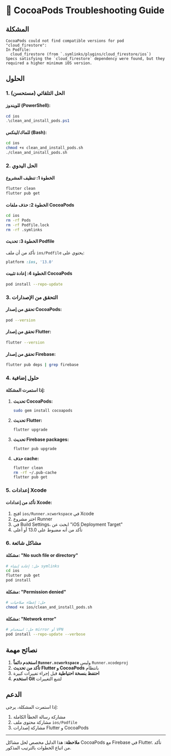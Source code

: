 # 🔧 CocoaPods Troubleshooting Guide

## المشكلة
```
CocoaPods could not find compatible versions for pod "cloud_firestore":
In Podfile:
  cloud_firestore (from `.symlinks/plugins/cloud_firestore/ios`)
Specs satisfying the `cloud_firestore` dependency were found, but they required a higher minimum iOS version.
```

## الحلول

### 1. الحل التلقائي (مستحسن)

#### للويندوز (PowerShell):
```powershell
cd ios
.\clean_and_install_pods.ps1
```

#### للماك/لينكس (Bash):
```bash
cd ios
chmod +x clean_and_install_pods.sh
./clean_and_install_pods.sh
```

### 2. الحل اليدوي

#### الخطوة 1: تنظيف المشروع
```bash
flutter clean
flutter pub get
```

#### الخطوة 2: حذف ملفات CocoaPods
```bash
cd ios
rm -rf Pods
rm -rf Podfile.lock
rm -rf .symlinks
```

#### الخطوة 3: تحديث Podfile
تأكد من أن ملف `ios/Podfile` يحتوي على:
```ruby
platform :ios, '13.0'
```

#### الخطوة 4: إعادة تثبيت CocoaPods
```bash
pod install --repo-update
```

### 3. التحقق من الإصدارات

#### تحقق من إصدار CocoaPods:
```bash
pod --version
```

#### تحقق من إصدار Flutter:
```bash
flutter --version
```

#### تحقق من إصدار Firebase:
```bash
flutter pub deps | grep firebase
```

### 4. حلول إضافية

#### إذا استمرت المشكلة:

1. **تحديث CocoaPods:**
   ```bash
   sudo gem install cocoapods
   ```

2. **تحديث Flutter:**
   ```bash
   flutter upgrade
   ```

3. **تحديث Firebase packages:**
   ```bash
   flutter pub upgrade
   ```

4. **حذف cache:**
   ```bash
   flutter clean
   rm -rf ~/.pub-cache
   flutter pub get
   ```

### 5. إعدادات Xcode

#### تأكد من إعدادات Xcode:
1. افتح `ios/Runner.xcworkspace` في Xcode
2. اختر مشروع Runner
3. في Build Settings، ابحث عن "iOS Deployment Target"
4. تأكد من أنه مضبوط على 13.0 أو أعلى

### 6. مشاكل شائعة

#### مشكلة: "No such file or directory"
```bash
# حل: إعادة إنشاء symlinks
cd ios
flutter pub get
pod install
```

#### مشكلة: "Permission denied"
```bash
# حل: إعطاء صلاحيات
chmod +x ios/clean_and_install_pods.sh
```

#### مشكلة: "Network error"
```bash
# حل: استخدام mirror أو VPN
pod install --repo-update --verbose
```

## نصائح مهمة

1. **استخدم دائماً `Runner.xcworkspace`** وليس `Runner.xcodeproj`
2. **تأكد من تحديث Flutter و CocoaPods** بانتظام
3. **احتفظ بنسخة احتياطية** قبل إجراء تغييرات كبيرة
4. **استخدم Git** لتتبع التغييرات

## الدعم

إذا استمرت المشكلة، يرجى:
1. مشاركة رسالة الخطأ الكاملة
2. مشاركة محتوى ملف `ios/Podfile`
3. مشاركة إصدارات Flutter و CocoaPods

---

**ملاحظة:** هذا الدليل مخصص لحل مشاكل CocoaPods مع Firebase في Flutter. تأكد من اتباع الخطوات بالترتيب المذكور. 